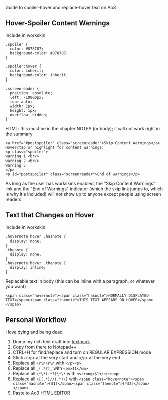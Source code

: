 Guide to spoiler-hover and replace-hover text on Ao3

## Hover-Spoiler Content Warnings
Include in workskin:

```
.spoiler {
  color: #878787;
  background-color: #878787;
}

.spoiler:hover {
  color: inherit;
  background-color: inherit;
}

.screenreader {
  position: absolute;
  left: -10000px;
  top: auto;
  width: 1px;
  height: 1px;
  overflow: hidden;
}
```

HTML: this must be in the chapter NOTES (or body); it will not work right in the summary
```
<a href="#postspoiler" class="screenreader">Skip Content Warnings</a>
Hover/tap or highlight for content warnings:
<p class="spoiler">
warning 1 <br/>
warning 2 <br/>
warning 3
</p>
<p id="postspoiler" class="screenreader">End of warnings</p>
```

As long as the user has workskins enabled, the "Skip Content Warnings" link and the "End of Warnings" indicator (which the skip link jumps to, which is why it's included) will not show up to anyone except people using screen readers.

## Text that Changes on Hover
Include in workskin:
```
.hovernote:hover .hasnote {
  display: none;
}
.thenote {
  display: none;
}
.hovernote:hover .thenote {
  display: inline;
}
```

Replacable text in body (this can be inline with a paragraph, or whatever you want)

`<span class="hovernote"><span class="hasnote">NORMALLY DISPLAYED TEXT</span><span class="thenote">THIS TEXT APPEARS ON HOVER</span></span>`

## Personal Workflow
I love dying and being dead

1. Dump my rich text draft into [textmark](https://textmark.js.org/)
2. Copy from there to Notepad++
3. CTRL+H for find/replace and turn on REGULAR EXPRESSION mode
4. Stick a `<p>` at the very start and `</p>` at the very end
5. Replace all `\r\n\r\n` with `</p><p>`
6. Replace all `_(.*?)_` with `<em>$1</em>`
7. Replace all `\*\*(.*?)\*\*` with `<strong>$1</strong>`
8. Replace all `\[(.*)//(.*)\]` with `<span class="hovernote"><span class="hasnote">[$1]</span><span class="thenote">[*$2]</span></span>`
9. Paste to Ao3 HTML EDITOR
